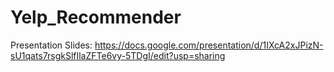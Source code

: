 # Yelp_Recommender

Presentation Slides:
https://docs.google.com/presentation/d/1IXcA2xJPizN-sU1qats7rsgkSlfIlaZFTe6vy-5TDgI/edit?usp=sharing
